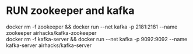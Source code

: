 # RUN zookeeper and kafka
docker rm -f zookeeper && docker run --net kafka -p 2181:2181 --name zookeeper airhacks/kafka-zookeeper   
docker rm -f kafka-server && docker run --net kafka -p 9092:9092 --name kafka-server airhacks/kafka-server
